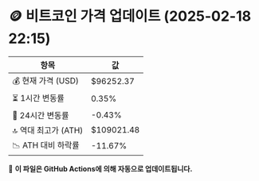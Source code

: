 # 🪙 비트코인 가격 업데이트 (2025-02-18 22:15)

| 항목                | 값 |
|--------------------|----------------|
| 💰 현재 가격 (USD) | $96252.37 |
| ⏳ 1시간 변동률    | 0.35% |
| 📆 24시간 변동률   | -0.43% |
| 🔝 역대 최고가 (ATH) | $109021.48 |
| 📉 ATH 대비 하락률 | -11.67% |

🔄 **이 파일은 GitHub Actions에 의해 자동으로 업데이트됩니다.**
